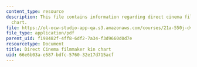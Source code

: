 ```yaml
---
content_type: resource
description: This file contains information regarding direct cinema filmmaker kin
  chart.
file: https://ol-ocw-studio-app-qa.s3.amazonaws.com/courses/21a-550j-dv-lab-documenting-science-through-video-and-new-media-fall-2012/66e6b03ae587bdfc576032e17d715acf_MIT21A_550JF12_readDirec.pdf
file_type: application/pdf
parent_uid: f198482f-4ff8-6df2-7a34-f3d9660d0d7e
resourcetype: Document
title: Direct Cinema filmmaker kin chart
uid: 66e6b03a-e587-bdfc-5760-32e17d715acf
---
```

